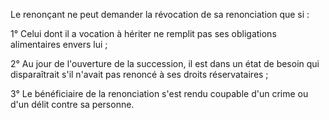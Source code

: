 Le renonçant ne peut demander la révocation de sa renonciation que si :

1° Celui dont il a vocation à hériter ne remplit pas ses obligations alimentaires envers lui ;

2° Au jour de l'ouverture de la succession, il est dans un état de besoin qui disparaîtrait s'il n'avait pas renoncé à ses droits réservataires ;

3° Le bénéficiaire de la renonciation s'est rendu coupable d'un crime ou d'un délit contre sa personne.
